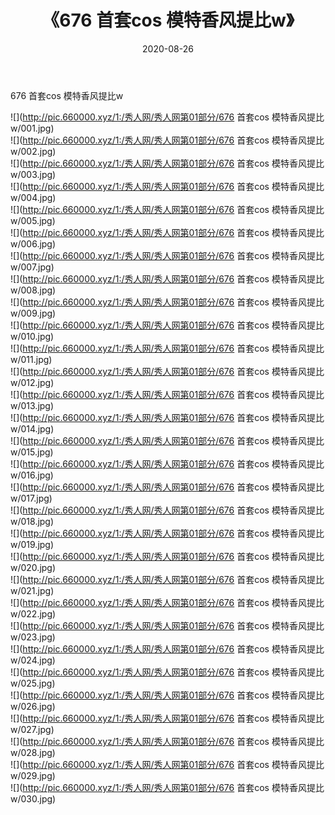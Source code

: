 ﻿---
layout: post
title:  《676 首套cos 模特香风提比w》
date:   2020-08-26
img: http://pic.660000.xyz/1:/秀人网/秀人网第01部分/676 首套cos 模特香风提比w/000.jpg
categories: [美女, 清纯, 唯美]
---

676 首套cos 模特香风提比w

  ![](http://pic.660000.xyz/1:/秀人网/秀人网第01部分/676 首套cos 模特香风提比w/001.jpg) <br> ![](http://pic.660000.xyz/1:/秀人网/秀人网第01部分/676 首套cos 模特香风提比w/002.jpg) <br> ![](http://pic.660000.xyz/1:/秀人网/秀人网第01部分/676 首套cos 模特香风提比w/003.jpg) <br> ![](http://pic.660000.xyz/1:/秀人网/秀人网第01部分/676 首套cos 模特香风提比w/004.jpg) <br> ![](http://pic.660000.xyz/1:/秀人网/秀人网第01部分/676 首套cos 模特香风提比w/005.jpg) <br> ![](http://pic.660000.xyz/1:/秀人网/秀人网第01部分/676 首套cos 模特香风提比w/006.jpg) <br> ![](http://pic.660000.xyz/1:/秀人网/秀人网第01部分/676 首套cos 模特香风提比w/007.jpg) <br> ![](http://pic.660000.xyz/1:/秀人网/秀人网第01部分/676 首套cos 模特香风提比w/008.jpg) <br> ![](http://pic.660000.xyz/1:/秀人网/秀人网第01部分/676 首套cos 模特香风提比w/009.jpg) <br> ![](http://pic.660000.xyz/1:/秀人网/秀人网第01部分/676 首套cos 模特香风提比w/010.jpg) <br> ![](http://pic.660000.xyz/1:/秀人网/秀人网第01部分/676 首套cos 模特香风提比w/011.jpg) <br> ![](http://pic.660000.xyz/1:/秀人网/秀人网第01部分/676 首套cos 模特香风提比w/012.jpg) <br> ![](http://pic.660000.xyz/1:/秀人网/秀人网第01部分/676 首套cos 模特香风提比w/013.jpg) <br> ![](http://pic.660000.xyz/1:/秀人网/秀人网第01部分/676 首套cos 模特香风提比w/014.jpg) <br> ![](http://pic.660000.xyz/1:/秀人网/秀人网第01部分/676 首套cos 模特香风提比w/015.jpg) <br> ![](http://pic.660000.xyz/1:/秀人网/秀人网第01部分/676 首套cos 模特香风提比w/016.jpg) <br> ![](http://pic.660000.xyz/1:/秀人网/秀人网第01部分/676 首套cos 模特香风提比w/017.jpg) <br> ![](http://pic.660000.xyz/1:/秀人网/秀人网第01部分/676 首套cos 模特香风提比w/018.jpg) <br> ![](http://pic.660000.xyz/1:/秀人网/秀人网第01部分/676 首套cos 模特香风提比w/019.jpg) <br> ![](http://pic.660000.xyz/1:/秀人网/秀人网第01部分/676 首套cos 模特香风提比w/020.jpg) <br> ![](http://pic.660000.xyz/1:/秀人网/秀人网第01部分/676 首套cos 模特香风提比w/021.jpg) <br> ![](http://pic.660000.xyz/1:/秀人网/秀人网第01部分/676 首套cos 模特香风提比w/022.jpg) <br> ![](http://pic.660000.xyz/1:/秀人网/秀人网第01部分/676 首套cos 模特香风提比w/023.jpg) <br> ![](http://pic.660000.xyz/1:/秀人网/秀人网第01部分/676 首套cos 模特香风提比w/024.jpg) <br> ![](http://pic.660000.xyz/1:/秀人网/秀人网第01部分/676 首套cos 模特香风提比w/025.jpg) <br> ![](http://pic.660000.xyz/1:/秀人网/秀人网第01部分/676 首套cos 模特香风提比w/026.jpg) <br> ![](http://pic.660000.xyz/1:/秀人网/秀人网第01部分/676 首套cos 模特香风提比w/027.jpg) <br> ![](http://pic.660000.xyz/1:/秀人网/秀人网第01部分/676 首套cos 模特香风提比w/028.jpg) <br> ![](http://pic.660000.xyz/1:/秀人网/秀人网第01部分/676 首套cos 模特香风提比w/029.jpg) <br> ![](http://pic.660000.xyz/1:/秀人网/秀人网第01部分/676 首套cos 模特香风提比w/030.jpg) <br>